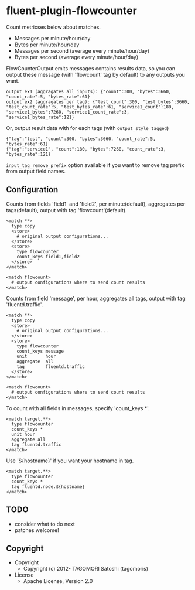 # fluent-plugin-flowcounter

Count metricses below about matches.

* Messages per minute/hour/day
* Bytes per minute/hour/day
* Messages per second (average every minute/hour/day)
* Bytes per second (average every minute/hour/day)

FlowCounterOutput emits messages contains results data, so you can output these message (with 'flowcount' tag by default) to any outputs you want.

    output ex1 (aggragates all inputs): {"count":300, "bytes":3660, "count_rate":5, "bytes_rate":61}
    output ex2 (aggragates per tag): {"test_count":300, "test_bytes":3660, "test_count_rate":5, "test_bytes_rate":61, "service1_count":180, "service1_bytes":7260, "service1_count_rate":3, "service1_bytes_rate":121}

Or, output result data with for each tags (with `output_style tagged`)

    {"tag":"test", "count":300, "bytes":3660, "count_rate":5, "bytes_rate":61}
    {"tag":"service1", "count":180, "bytes":7260, "count_rate":3, "bytes_rate":121}

`input_tag_remove_prefix` option available if you want to remove tag prefix from output field names.

## Configuration

Counts from fields 'field1' and 'field2', per minute(default), aggregates per tags(default), output with tag 'flowcount'(default).

    <match **>
      type copy
      <store>
        # original output configurations...
      </store>
      <store>
        type flowcounter
        count_keys field1,field2
      </store>
    </match>
    
    <match flowcount>
      # output configurations where to send count results
    </match>

Counts from field 'message', per hour, aggregates all tags, output with tag 'fluentd.traffic'.

    <match **>
      type copy
      <store>
        # original output configurations...
      </store>
      <store>
        type flowcounter
        count_keys message
        unit       hour
        aggregate  all
        tag        fluentd.traffic
      </store>
    </match>
    
    <match flowcount>
      # output configurations where to send count results
    </match>

To count with all fields in messages, specify 'count_keys *'.

    <match target.**>
      type flowcounter
      count_keys *
      unit hour
      aggregate all
      tag fluentd.traffic
    </match>

Use '${hostname}' if you want your hostname in tag.

    <match target.**>
      type flowcounter
      count_keys *
      tag fluentd.node.${hostname}
    </match>

## TODO

* consider what to do next
* patches welcome!

## Copyright

* Copyright
  * Copyright (c) 2012- TAGOMORI Satoshi (tagomoris)
* License
  * Apache License, Version 2.0
